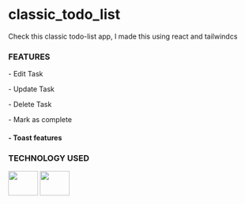 # classic_todo_list
Check this classic todo-list app, I made this using react and tailwindcs

<h3>FEATURES</h3>
<p>- Edit Task</p>
<p>- Update Task</p>
<p>- Delete Task</p>
<p>- Mark as complete</p>
<h4>- Toast features</h4>


<div>
  <h3>TECHNOLOGY USED</h3>
<img src="https://github.com/DKram11/classic_todo_list/assets/116357985/63bf9da2-b239-49aa-80e4-5a24c93527c7" width="60" height="50"> 
<img src="https://github.com/DKram11/classic_todo_list/assets/116357985/ad54e1b9-b3bf-41d5-a012-56bd0e26b860" width="60" height="50"> 
</div>
